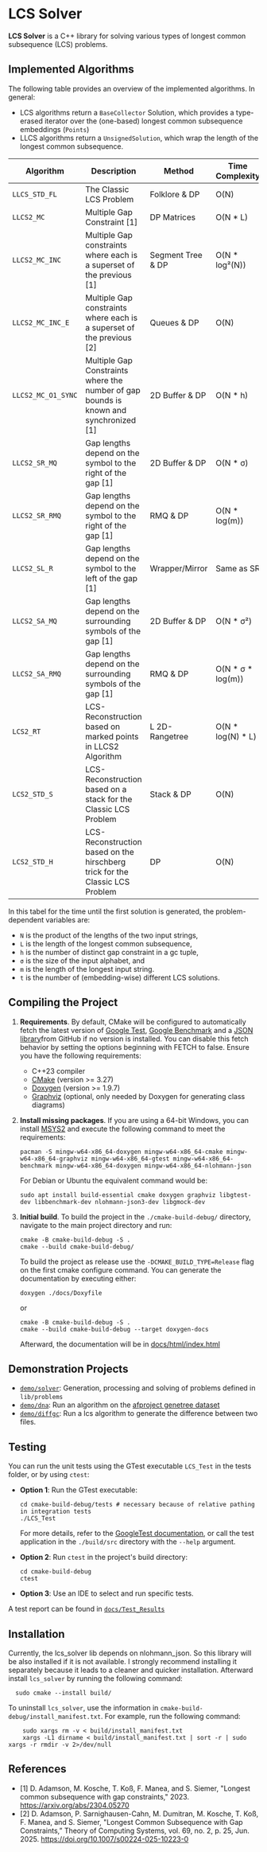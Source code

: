 # LCS Solver

**LCS Solver** is a C++ library for solving various types of longest common subsequence (LCS) problems.

## Implemented Algorithms

The following table provides an overview of the implemented algorithms. In general:
- LCS algorithms return a `BaseCollector` Solution, which provides a type-erased iterator over the (one-based) longest common subsequence embeddings (`Points`)
- LLCS algorithms return a `UnsignedSolution`, which wrap the length of the longest common subsequence.

| Algorithm          | Description                                                                           | Method            | Time Complexity   |
|--------------------|---------------------------------------------------------------------------------------|-------------------|-------------------|
| `LLCS_STD_FL`      | The Classic LCS Problem                                                               | Folklore & DP     | O(N)              |
| `LLCS2_MC`         | Multiple Gap Constraint [1]                                                           | DP Matrices       | O(N * L)          |
| `LLCS2_MC_INC`     | Multiple Gap constraints where each is a superset of the previous [1]                 | Segment Tree & DP | O(N * log²(N))    |
| `LLCS2_MC_INC_E`   | Multiple Gap constraints where each is a superset of the previous [2]                 | Queues & DP       | O(N)              |
| `LLCS2_MC_O1_SYNC` | Multiple Gap Constraints where the number of gap bounds is known and synchronized [1] | 2D Buffer & DP    | O(N * h)          |
| `LLCS2_SR_MQ`      | Gap lengths depend on the symbol to the right of the gap [1]                          | 2D Buffer & DP    | O(N * σ)          |
| `LLCS2_SR_RMQ`     | Gap lengths depend on the symbol to the right of the gap [1]                          | RMQ & DP          | O(N * log(m))     |
| `LLCS2_SL_R`       | Gap lengths depend on the symbol to the left of the gap [1]                           | Wrapper/Mirror    | Same as SR        |
| `LLCS2_SA_MQ`      | Gap lengths depend on the surrounding symbols of the gap [1]                          | 2D Buffer & DP    | O(N * σ²)         |
| `LLCS2_SA_RMQ`     | Gap lengths depend on the surrounding symbols of the gap [1]                          | RMQ & DP          | O(N * σ * log(m)) |
| `LCS2_RT`          | LCS-Reconstruction based on marked points in LLCS2 Algorithm                          | L 2D-Rangetree    | O(N * log(N) * L) |
| `LCS2_STD_S`       | LCS-Reconstruction based on a stack for the Classic LCS Problem                       | Stack & DP        | O(N)              |
| `LCS2_STD_H`       | LCS-Reconstruction based on the hirschberg trick for the Classic LCS Problem          | DP                | O(N)              |

In this tabel for the time until the first solution is generated, the problem-dependent variables are:
- `N` is the product of the lengths of the two input strings,
- `L` is the length of the longest common subsequence,
- `h` is the number of distinct gap constraint in a gc tuple,
- `σ` is the size of the input alphabet, and
- `m` is the length of the longest input string.
- `t` is the number of (embedding-wise) different LCS solutions.

## Compiling the Project

1. **Requirements**. By default, CMake will be configured to automatically fetch the latest version of [Google Test](https://github.com/google/googletest/), [Google Benchmark](https://github.com/google/benchmark) and a [JSON library](https://github.com/nlohmann/json)from GitHub if no version is installed. You can disable this fetch behavior by setting the options beginning with FETCH to false. Ensure you have the following requirements:
   - C++23 compiler
   - [CMake](https://cmake.org/download/) (version >= 3.27)
   - [Doxygen](https://www.doxygen.nl/download.html) (version >= 1.9.7)
   - [Graphviz](https://graphviz.org/download/) (optional, only needed by Doxygen for generating class diagrams)

2. **Install missing packages**. If you are using a 64-bit Windows, you can install [MSYS2](https://www.msys2.org/) and execute the following command to meet the requirements:
    ```shell
    pacman -S mingw-w64-x86_64-doxygen mingw-w64-x86_64-cmake mingw-w64-x86_64-graphviz mingw-w64-x86_64-gtest mingw-w64-x86_64-benchmark mingw-w64-x86_64-doxygen mingw-w64-x86_64-nlohmann-json
    ```
    For Debian or Ubuntu the equivalent command would be:
    ```shell
    sudo apt install build-essential cmake doxygen graphviz libgtest-dev libbenchmark-dev nlohmann-json3-dev libgmock-dev
    ```
3. **Initial build**. To build the project in the `./cmake-build-debug/` directory, navigate to the main project directory and run:
    ```shell
    cmake -B cmake-build-debug -S .
    cmake --build cmake-build-debug/
    ```
   To build the project as release use the `-DCMAKE_BUILD_TYPE=Release` flag on the first cmake configure command. You can generate the documentation by executing either:
    ```shell
    doxygen ./docs/Doxyfile
    ```
   or
    ```shell
    cmake -B cmake-build-debug -S .
    cmake --build cmake-build-debug --target doxygen-docs
    ```
    Afterward, the documentation will be in [docs/html/index.html](docs/html/index.html)

## Demonstration Projects
- [`demo/solver`](demo/solver/README.md): Generation, processing and solving of problems defined in `lib/problems`
- [`demo/dna`](demo/dna/README.md): Run an algorithm on the [afproject genetree dataset](https://afproject.org/media/genetree/swisstree/dataset/swisstree.zip)
- [`demo/diffgc`](demo/diffgc/README.md): Run a lcs algorithm to generate the difference between two files. 

## Testing
You can run the unit tests using the GTest executable `LCS_Test` in the tests folder, or by using `ctest`:

- **Option 1**: Run the GTest executable:
   ```shell 
   cd cmake-build-debug/tests # necessary because of relative pathing in integration tests
   ./LCS_Test
   ```
  For more details, refer to the [GoogleTest documentation](https://google.github.io/googletest/advanced.html#running-test-programs-advanced-options), or call the test application in the `./build/src` directory with the `--help` argument.

- **Option 2**: Run `ctest` in the project's build directory:
   ```shell 
   cd cmake-build-debug
   ctest
   ```

- **Option 3**: Use an IDE to select and run specific tests.

A test report can be found in [`docs/Test_Results`](docs/Test_Results.htm)

## Installation
Currently, the lcs_solver lib depends on nlohmann_json. So this library will be also installed if it is not available. I strongly recommend installing it separately because it leads to a cleaner and quicker installation. Afterward install `lcs_solver` by running the following command:

```shell
  sudo cmake --install build/
```

To uninstall `lcs_solver`, use the information in `cmake-build-debug/install_manifest.txt`. For example, run the following command:

```shell
    sudo xargs rm -v < build/install_manifest.txt
    xargs -L1 dirname < build/install_manifest.txt | sort -r | sudo xargs -r rmdir -v 2>/dev/null
```

## References

- [1] D. Adamson, M. Kosche, T. Koß, F. Manea, and S. Siemer, "Longest common subsequence with gap constraints," 2023. https://arxiv.org/abs/2304.05270
- [2] D. Adamson, P. Sarnighausen-Cahn, M. Dumitran, M. Kosche, T. Koß, F. Manea, and S. Siemer, "Longest Common Subsequence with Gap Constraints,” Theory of Computing Systems, vol. 69,
  no. 2, p. 25, Jun. 2025. https://doi.org/10.1007/s00224-025-10223-0